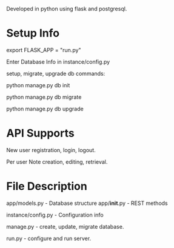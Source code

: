Developed in python using flask and postgresql. 

# Setup Info
export FLASK\_APP = "run.py" 

Enter Database Info in instance/config.py

setup, migrate, upgrade db commands:

python manage.py db init

python manage.py db migrate 

python manage.py db upgrade 

# API Supports
New user registration, login, logout. 

Per user Note creation, editing, retrieval.

# File Description
app/models.py - Database structure
app/__init__.py - REST methods

instance/config.py - Configuration info

manage.py - create, update, migrate database. 

run.py - configure and run server. 







